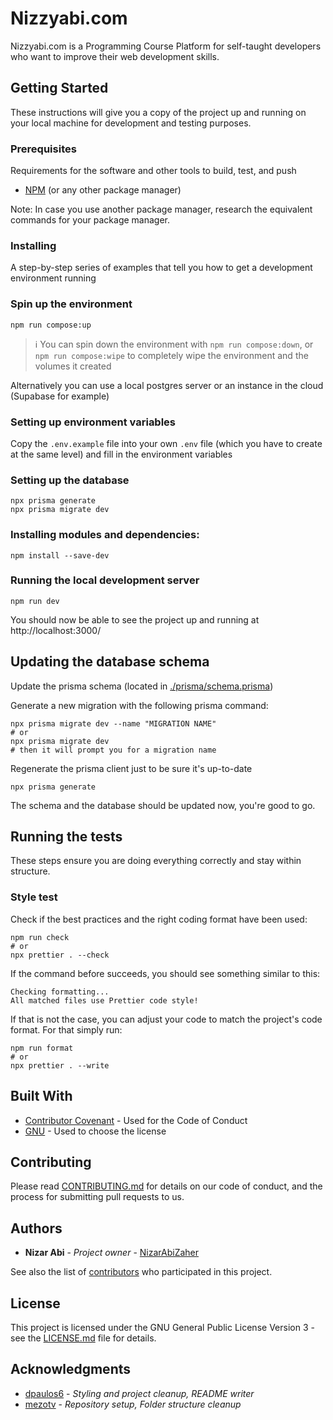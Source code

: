 # Nizzyabi.com

Nizzyabi.com is a Programming Course Platform for self-taught developers who want to improve their web development skills.

## Getting Started

These instructions will give you a copy of the project up and running on
your local machine for development and testing purposes.

### Prerequisites

Requirements for the software and other tools to build, test, and push 
- [NPM](https://www.npmjs.com/) (or any other package manager)

Note: In case you use another package manager, research the equivalent commands for your package manager.

### Installing

A step-by-step series of examples that tell you how to get a development
environment running

### Spin up the environment
```shell
npm run compose:up
```
> ℹ️ You can spin down the environment with `npm run compose:down`, or `npm run compose:wipe`
> to completely wipe the environment and the volumes it created

Alternatively you can use a local postgres server or an instance in the cloud (Supabase for example)

### Setting up environment variables
Copy the `.env.example` file into your own `.env` file 
(which you have to create at the same level) and fill in the environment variables

### Setting up the database
```shell
npx prisma generate
npx prisma migrate dev
```

### Installing modules and dependencies:
```shell
npm install --save-dev
```

### Running the local development server
```shell
npm run dev
```

You should now be able to see the project up and running at http://localhost:3000/

## Updating the database schema
Update the prisma schema (located in [./prisma/schema.prisma](./prisma/schema.prisma))

Generate a new migration with the following prisma command:
```shell
npx prisma migrate dev --name "MIGRATION NAME"
# or
npx prisma migrate dev
# then it will prompt you for a migration name
```

Regenerate the prisma client just to be sure it's up-to-date
```shell
npx prisma generate
```

The schema and the database should be updated now, you're good to go.

## Running the tests

These steps ensure you are doing everything correctly and stay within structure.

### Style test

Check if the best practices and the right coding format have been used:

```shell
npm run check
# or
npx prettier . --check
```

If the command before succeeds, you should see something similar to this:

    Checking formatting...
    All matched files use Prettier code style!

If that is not the case, you can adjust your code to match the project's code format. For that simply run:

```shell
npm run format
# or
npx prettier . --write
```

## Built With

  - [Contributor Covenant](https://www.contributor-covenant.org/) - Used for the Code of Conduct
  - [GNU](https://www.gnu.org/) - Used to choose the license

## Contributing

Please read [CONTRIBUTING.md](CONTRIBUTING.md) for details on our code
of conduct, and the process for submitting pull requests to us.

## Authors

  - **Nizar Abi** - *Project owner* - [NizarAbiZaher](https://github.com/NizarAbiZaher)

See also the list of
[contributors](https://github.com/NizarAbiZaher/platform/graphs/contributors)
who participated in this project.

## License

This project is licensed under the GNU General Public License Version 3 - see the [LICENSE.md](LICENSE.md) file for details.

## Acknowledgments

  - [dpaulos6](https://github.com/dpaulos6) - *Styling and project cleanup, README writer*
  - [mezotv](https://github.com/mezotv) - *Repository setup, Folder structure cleanup*
